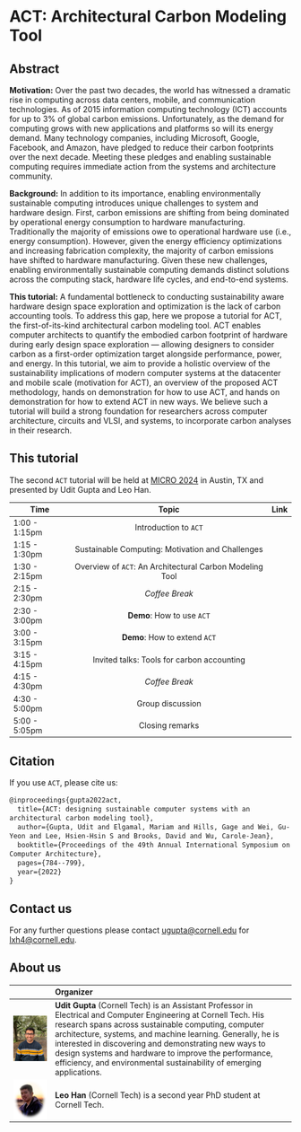 # ACT: Architectural Carbon Modeling Tool

## Abstract
**Motivation:** Over the past two decades, the world has witnessed a dramatic rise in computing across data centers, mobile, and communication technologies. As of 2015 information computing technology (ICT) accounts for up to 3% of global carbon emissions. Unfortunately, as the demand for computing grows with new applications and platforms so will its energy demand. Many technology companies, including Microsoft, Google, Facebook, and Amazon, have pledged to reduce their carbon footprints over the next decade. Meeting these pledges and enabling sustainable computing requires immediate action from the systems and architecture community.

**Background:** In addition to its importance, enabling environmentally sustainable computing introduces unique challenges to system and hardware design. First, carbon emissions are shifting from being dominated by operational energy consumption to hardware manufacturing. Traditionally the majority of emissions owe to operational hardware use (i.e., energy consumption). However, given the energy efficiency optimizations and increasing fabrication complexity, the majority of carbon emissions have shifted to hardware manufacturing. Given these new challenges, enabling environmentally sustainable computing demands distinct solutions across the computing stack, hardware life cycles, and end-to-end systems.

**This tutorial:** A fundamental bottleneck to conducting sustainability aware hardware design space exploration and optimization is the lack of carbon accounting tools. To address this gap, here we propose a tutorial for ACT, the first-of-its-kind architectural carbon modeling tool. ACT enables computer architects to quantify the embodied carbon footprint of hardware during early design space exploration — allowing designers to consider carbon as a first-order optimization target alongside performance, power, and energy. In this tutorial, we aim to provide a holistic overview of the sustainability implications of modern computer systems at the datacenter and mobile scale (motivation for ACT), an overview of the proposed ACT methodology, hands on demonstration for how to use ACT, and hands on demonstration for how to extend ACT in new ways. We believe such a tutorial will build a strong foundation for researchers across computer architecture, circuits and VLSI, and systems, to incorporate carbon analyses in their research.

## This tutorial
The second `ACT` tutorial will be held at [MICRO 2024](https://www.microarch.org/micro57/) in Austin, TX and presented by Udit Gupta and Leo Han.

| Time          | Topic                                                    | Link      |
| ------------- | :-------------:                                          | :-------: |
| 1:00 - 1:15pm | Introduction to `ACT`                                    |           |
| 1:15 - 1:30pm | Sustainable Computing: Motivation and Challenges         |           |
| 1:30 - 2:15pm | Overview of `ACT`: An Architectural Carbon Modeling Tool |           |
| 2:15 - 2:30pm | _Coffee Break_                                           |           |
| 2:30 - 3:00pm | **Demo**: How to use `ACT`                               |           |
| 3:00 - 3:15pm | **Demo**: How to extend `ACT`                            |           |
| 3:15 - 4:15pm | Invited talks: Tools for carbon accounting               |           |
| 4:15 - 4:30pm | _Coffee Break_                                           |           |
| 4:30 - 5:00pm | Group discussion                                         |           |
| 5:00 - 5:05pm | Closing remarks                                          |           |


## Citation
If you use `ACT`, please cite us:

```
@inproceedings{gupta2022act,
  title={ACT: designing sustainable computer systems with an architectural carbon modeling tool},
  author={Gupta, Udit and Elgamal, Mariam and Hills, Gage and Wei, Gu-Yeon and Lee, Hsien-Hsin S and Brooks, David and Wu, Carole-Jean},
  booktitle={Proceedings of the 49th Annual International Symposium on Computer Architecture},
  pages={784--799},
  year={2022}
}
```

## Contact us
For any further questions please contact <ugupta@cornell.edu> for <lxh4@cornell.edu>.

## About us

|  |  Organizer |
| ------------- | :------------- |
| <img src="imgs/udit_gupta.jpeg" width=500 align=right> | **Udit Gupta** (Cornell Tech) is an Assistant Professor in Electrical and Computer Engineering at Cornell Tech. His research spans across sustainable computing, computer architecture, systems, and machine learning. Generally, he is interested in discovering and demonstrating new ways to design systems and hardware to improve the performance, efficiency, and environmental sustainability of emerging applications. |
| <img src="imgs/leo.jpg" width=500 align=right> | **Leo Han** (Cornell Tech) is a second year PhD student at Cornell Tech. |

